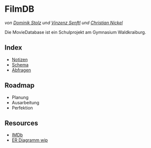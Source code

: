 # FilmDB
*von [Dominik Stolz](//github.com/VoidCatz) und [Vinzenz Senftl](//github.com/vinzzenzz) und [Christian Nickel](//github.com/christiannickel)*

Die MovieDatabase ist ein Schulprojekt am Gymnasium Waldkraiburg.

## Index
* [Notizen](/Notizen.md)
* [Schema](/Schema.md)
* [Abfragen](/Abfragen.md)

## Roadmap
* Planung
* Ausarbeitung
* Perfektion

## Resources
* [IMDb](http://www.imdb.com/)
* [ER Diagramm wip](https://docs.google.com/drawings/d/1bBJdcGZRbSk7324QuIhVu2JJapxYpFCpHe7KAannvA4/edit?usp=sharing)


